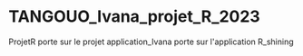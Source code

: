 # TANGOUO_Ivana_projet_R_2023
ProjetR porte sur le projet 
application_Ivana porte sur l'application R_shining
